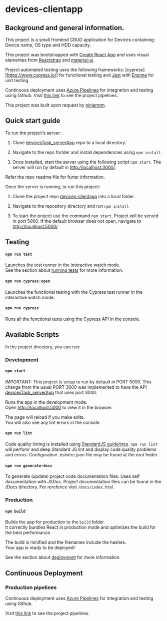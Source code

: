 # devices-clientapp

## Background and general information.

This project is a small frontend CRUD application for Devices containing: Device name, OS type and HDD capacity.

This project was bootstrapped with [Create React App](https://github.com/facebook/create-react-app) and uses visual elementes from [Reactstrap](https://reactstrap.github.io/) and [material-ui](https://material-ui.com/).

Project automated testing uses the following frameworks: [cypress][https://www.cypress.io/] for functional testing and [Jest](https://jestjs.io/) with [Enzime](https://www.npmjs.com/package/enzyme) for unit testing.

Continuous deployment uses [Azure Pipelines](https://azure.microsoft.com/en-us/services/devops/pipelines/) for integration and testing using Github. Visit [this link](https://dev.azure.com/pabloturati/devices-clientapp/_build?definitionId=2) to see the project pipelines. 

This project was built upon request by [ninjarmm](https://www.ninjarmm.com/).

## Quick start guide

To run the project's server:

1. Clone [devicesTask_serverApp](https://github.com/NinjaMSP/devicesTask_serverApp) repo to a local directory.

2. Navigate to the repo forlder and install dependencies using `npm install`.

3. Once installed, start the server using the following script `npm start`.  The server will run by default in [http://localhost:3000/](http://localhost:3000/).

Refer the repo readme file for furter information.

Once the server is running, to run this project:

1. Clone the project repo [devices-clientapp](https://github.com/pabloturati/devices-clientapp) into a local folder.

2. Navigate to the repository directory and run `npm install`

3. To start the project use the command `npm start`.  Project will be served in port 5000. If the default browser does not open, navigate to [http://localhost:5000/](http://localhost:5000/).

## Testing 

#### `npm run test`

Launches the test runner in the interactive watch mode.<br />
See the section about [running tests](https://facebook.github.io/create-react-app/docs/running-tests) for more information.

#### `npm run cypress:open`

Launches the functional testing with the Cypress test runner in the interactive watch mode.

#### `npm run cypress`

Runs all the functional tests using the Cypress API in the console.

## Available Scripts

In the project directory, you can run:

### Development

#### `npm start`

IMPORTANT:  This project is setup to run by default in PORT 5000.  This change from the usual PORT 3000 was implemented to have the API [devicesTask_serverApp](https://github.com/NinjaMSP/devicesTask_serverApp) that uses port 3000. <br />

Runs the app in the development mode.<br />
Open [http://localhost:5000](http://localhost:5000) to view it in the browser.

The page will reload if you make edits.<br />
You will also see any lint errors in the console.

#### `npm run lint`

Code quality linting is installed using [StandardJS guidelines](https://standardjs.com/). `npm run lint` will perfomr and deep Standard JS lint and display code quality problems and errors. Configuration .eslintrc.json file may be found at the root folder.

#### `npm run generate-docs`

To generate (update) project code documentation files.  Uses self documentation with JSDoc.  Project documentation files can be found in the /Docs directory.  For rerefence visit `/docs/index.html`

### Production

#### `npm build`

Builds the app for production to the `build` folder.<br />
It correctly bundles React in production mode and optimizes the build for the best performance.

The build is minified and the filenames include the hashes.<br />
Your app is ready to be deployed!

See the section about [deployment](https://facebook.github.io/create-react-app/docs/deployment) for more information.

## Continuous Deployment

### Production pipelines
Continuous deployment uses [Azure Pipelines](https://azure.microsoft.com/en-us/services/devops/pipelines/) for integration and testing using Github.

Visit [this link](https://dev.azure.com/pabloturati/devices-clientapp/_build?definitionId=2) to see the project pipelines. 

